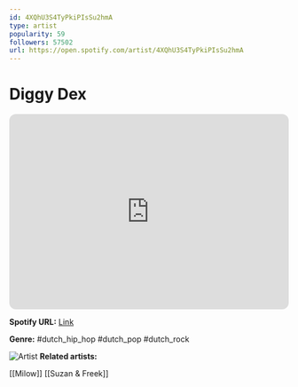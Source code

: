 ```yaml
---
id: 4XQhU3S4TyPkiPIsSu2hmA
type: artist
popularity: 59
followers: 57502
url: https://open.spotify.com/artist/4XQhU3S4TyPkiPIsSu2hmA
---
```

# Diggy Dex

<iframe style="border-radius:12px" src="https://open.spotify.com/embed/artist/4XQhU3S4TyPkiPIsSu2hmA" width="100%" height="352" frameBorder="0" allowfullscreen="" allow="autoplay; clipboard-write; encrypted-media; fullscreen; picture-in-picture" loading="lazy"></iframe>

**Spotify URL:** [Link](https://open.spotify.com/artist/4XQhU3S4TyPkiPIsSu2hmA)

**Genre:**  #dutch_hip_hop #dutch_pop #dutch_rock

![Artist](https://i.scdn.co/image/ab6761610000e5eb6c016acf599dee999b97f1f5)
**Related artists:**

[[Milow]]
[[Suzan & Freek]]
